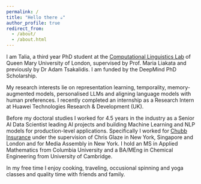 ```yaml
---
permalink: /
title: "Hello there ☕️"
author_profile: true
redirect_from: 
  - /about/
  - /about.html
---
```


I am Talia, a third year PhD student at the [Computational Linguistics Lab](https://compling.eecs.qmul.ac.uk/) of Queen Mary University of London, supervised by Prof. Maria Liakata and previously by Dr Adam Tsakalidis. I am funded by the DeepMind PhD Scholarship.

My research interests lie on representation learning, temporality, memory-augmented models, personalised LLMs and aligning language models with human preferences. I recently completed an internship as a Research Intern at Huawei Technologies Research & Development (UK).

Before my doctoral studies I worked for 4.5 years in the industry as a Senior AI Data Scientist leading AI projects and building Machine Learning and NLP models for production-level applications. Specifically I worked for [Chubb Insurance](https://about.chubb.com/) under the supervision of Chris Glaze in New York, Singapore and London and for Media Assembly in New York. I hold an MS in Applied Mathematics from Columbia University and a BA/MEng in Chemical Engineering from University of Cambridge.

In my free time I enjoy cooking, traveling, occusional spinning and yoga classes and quality time with friends and family. 

